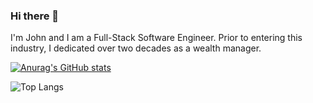 ### Hi there 👋

I'm John and I am a Full-Stack Software Engineer. Prior to entering this industry, I dedicated over two decades as a wealth manager.

[![Anurag's GitHub stats](https://github-readme-stats.vercel.app/api?username=johnhsavin)](https://github.com/johnhsavin/github-readme-stats)


![Top Langs](https://github-readme-stats.vercel.app/api/top-langs/?username=anuraghazra&layout=compact)
